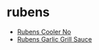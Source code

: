 # rubens

 * [Rubens Cooler No](../../index/r/rubens-cooler-no-2-366736.json)
 * [Rubens Garlic Grill Sauce](../../index/r/rubens-garlic-grill-sauce.json)

